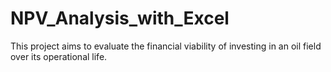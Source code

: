 # NPV_Analysis_with_Excel
This project aims to evaluate the financial viability of investing in an oil field over its operational life.
